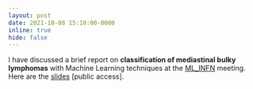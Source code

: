 ```yaml
---
layout: post
date: 2021-10-08 15:10:00-0000
inline: true
hide: false
---
```


I have discussed a brief report on **classification of mediastinal bulky lymphomas** with Machine Learning techniques at the [ML_INFN](https://www.fi.infn.it/index.php/it/categoria-attivita-ricerca/173-ricerca-gruppo-5/1214-ml-infn-gruppo-di-firenze) meeting. Here are the [slides](https://agenda.infn.it/event/28332/contributions/144294/attachments/85277/113180/lymphoma_classification_barbetti_20211008.pdf) [public access].
